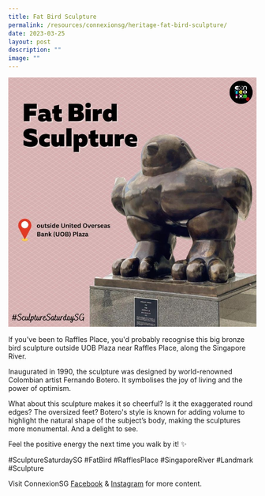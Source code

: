 ```yaml
---
title: Fat Bird Sculpture
permalink: /resources/connexionsg/heritage-fat-bird-sculpture/
date: 2023-03-25
layout: post
description: ""
image: ""
---
```

![](/images/connexionsg/2023/fat%20bird%20sculpture.jpg)

If you've been to Raffles Place, you'd probably recognise this big bronze bird sculpture outside UOB Plaza near Raffles Place, along the Singapore River.

Inaugurated in 1990, the sculpture was designed by world-renowned Colombian artist Fernando Botero. It symbolises the joy of living and the power of optimism.

What about this sculpture makes it so cheerful? Is it the exaggerated round edges? The oversized feet? Botero's style is known for adding volume to highlight the natural shape of the subject’s body, making the sculptures more monumental. And a delight to see.

Feel the positive energy the next time you walk by it! ✨

#SculptureSaturdaySG #FatBird #RafflesPlace #SingaporeRiver #Landmark #Sculpture

Visit ConnexionSG [Facebook](https://www.facebook.com/ConnexionSG) & [Instagram](https://www.instagram.com/connexionsg/) for more content.